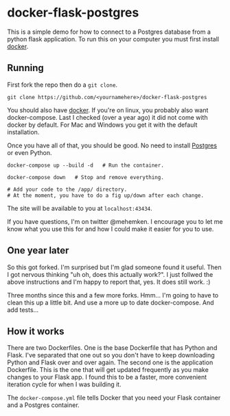 # docker-flask-postgres

This is a simple demo for how to connect to a Postgres database from a python flask application. To run this on your computer you must first install [docker](https://docs.docker.com/engine/installation/).

## Running

First fork the repo then do a `git clone`.

    git clone https://github.com/<yournamehere>/docker-flask-postgres

You should also have [docker](https://docs.docker.com/install/). If you're on linux, you probably also want docker-compose. Last I checked (over a year ago) it did not come with docker by default. For Mac and Windows you get it with the default installation.

Once you have all of that, you should be good. No need to install [Postgres](https://www.postgresql.org/) or even Python.

```
docker-compose up --build -d   # Run the container.

docker-compose down   # Stop and remove everything.

# Add your code to the /app/ directory.
# At the moment, you have to do a fig up/down after each change.
```

The site will be available to you at `localhost:43434`.

If you have questions, I'm on twitter @mehemken. I encourage you to let me know what you use this for and how I could make it easier for you to use.

## One year later

So this got forked. I'm surprised but I'm glad someone found it useful. Then I got nervous thinking "uh oh, does this actually work?". I just follwed the above instructions and I'm happy to report that, yes. It does still work. :)

Three months since this and a few more forks. Hmm... I'm going to have to clean this up a little bit. And use a more up to date docker-compose. And add tests...


## How it works

There are two Dockerfiles. One is the base Dockerfile that has Python and Flask. I've separated that one out so you don't have to keep downloading Python and Flask over and over again. The second one is the application Dockerfile. This is the one that will get updated frequently as you make changes to your Flask app. I found this to be a faster, more convenient iteration cycle for when I was building it.

The `docker-compose.yml` file tells Docker that you need your Flask container and a Postgres container.
